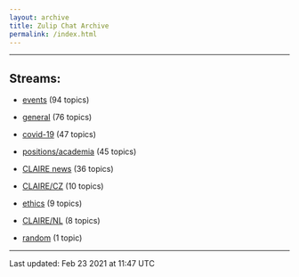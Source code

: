 ```yaml
---
layout: archive
title: Zulip Chat Archive
permalink: /index.html
---
```


---

## Streams:

* [events](stream/201207-events/index.html) (94 topics)

* [general](stream/201199-general/index.html) (76 topics)

* [covid-19](stream/226112-covid-19/index.html) (47 topics)

* [positions/academia](stream/203258-positions/academia/index.html) (45 topics)

* [CLAIRE news](stream/201957-CLAIRE-news/index.html) (36 topics)

* [CLAIRE/CZ](stream/203399-CLAIRE/CZ/index.html) (10 topics)

* [ethics](stream/228366-ethics/index.html) (9 topics)

* [CLAIRE/NL](stream/203255-CLAIRE/NL/index.html) (8 topics)

* [random](stream/202125-random/index.html) (1 topic)

<hr><p>Last updated: Feb 23 2021 at 11:47 UTC</p>